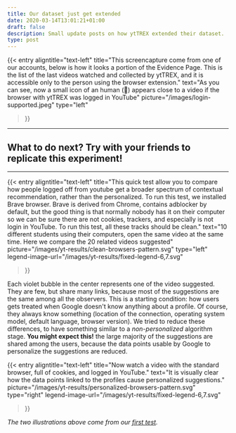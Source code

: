 ```yaml
---
title: Our dataset just get extended 
date: 2020-03-14T13:01:21+01:00
draft: false
description: Small update posts on how ytTREX extended their dataset.
type: post
---
```


{{< entry 
    aligntitle="text-left"
    title="This screencapture come from one of our accounts, below is how it looks a portion of the Evidence Page. This is the list of the last videos watched and collected by ytTREX, and it is accessible only to the person using the browser extension." 
    text="As you can see, now a small icon of an human (👤) appears close to a video if the browser with ytTREX was logged in YouTube"
    picture="/images/login-supported.jpeg" 
    type="left"
>}}

---

## What to do next? Try with your friends to replicate this experiment!

---

{{< entry 
    aligntitle="text-left"
    title="This quick test allow you to compare how people logged off from youtube get a broader spectrum of contextual recommendation, rather than the personalized. To run this test, we installed Brave browser. Brave is derived from Chrome, contains adblocker by default, but the good thing is that normally nobody has it on their computer so we can be sure there are not cookies, trackers, and especially is not login in YouTube. To run this test, all these tracks should be clean."
    text="10 different students using their computers, open the same video at the same time. Here we compare the 20 related videos suggested" 
    picture="/images/yt-results/clean-browsers-pattern.svg" 
    type="left" 
    legend-image-url="/images/yt-results/fixed-legend-6,7.svg"
>}}

Each violet bubble in the center represents one of the video suggested. They are few, but share many links, because most of the suggestions are the same among all the observers.
This is a starting condition: how users gets treated when Google doesn't know anything about a profile. Of course, they always know something (location of the connection, operating system model, default language, browser version). We tried to reduce these differences, to have something similar to a *non-personalized* algorithm stage. **You might expect this!** the large majority of the suggestions are shared among the users, because the data points usable by Google to personalize the suggestions are reduced.


{{< entry 
    aligntitle="text-left"
    title="Now watch a video with the standard browser, full of cookies, and logged in YouTube."
    text="It is visually clear how the data points linked to the profiles cause personalized suggestions." 
    picture="/images/yt-results/personalized-browsers-pattern.svg" 
    type="right"
    legend-image-url="/images/yt-results/fixed-legend-6,7.svg"
>}}

*The two illustrations above come from our [first test](/results).*